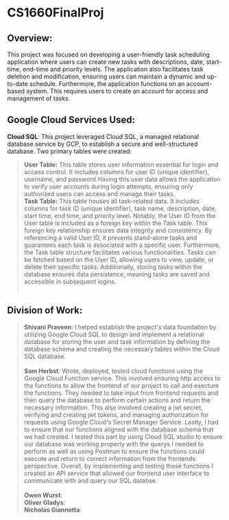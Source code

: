 # CS1660FinalProj
## Overview: <br>
This project was focused on developing a user-friendly task scheduling application where users can create new tasks with descriptions, date, start-time, end-time and priority levels. The application also facilitates task deletion and modification, ensuring users can maintain a dynamic and up-to-date schedule. Furthermore, the application functions on an account-based system. This requires users to create an account for access and management of tasks.
## Google Cloud Services Used: <br>
**Cloud SQL**: This project leveraged Cloud SQL, a managed relational database service by GCP, to establish a secure and well-structured database. Two primary tables were created: <br>
> **User Table:** This table stores user information essential for login and access control. It includes columns for user ID (unique identifier), username, and password.Having this user data allows the application to verify user accounts during login attempts, ensuring only authorized users can access and manage their tasks.<br>
> **Task Table:** This table houses all task-related data. It includes columns for task ID (unique identifier), task name, description, date, start time, end time, and priority level. Notably, the User ID from the User table is included as a foreign key within the Task table. This foreign key relationship ensures data integrity and consistency. By referencing a valid User ID, it prevents stand-alone tasks and guarantees each task is associated with a specific user. Furthermore, the Task table structure facilitates various functionalities. Tasks can be fetched based on the User ID, allowing users to view, update, or delete their specific tasks. Additionally, storing tasks within the database ensures data persistence, meaning tasks are saved and accessible in subsequent logins. <br> <br>

## Division of Work: <br>
> **Shivani Praveen**: I helped establish the project's data foundation by utilizing Google Cloud SQL to design and implement a relational database for storing the user and task information by defining the database schema and creating the necessary tables within the Cloud SQL database. <br> <br>
> **Sam Herbst**: Wrote, deployed, tested cloud functions using the Google Cloud Function service. This involved ensuring http access to the functions to allow the frontend of our project to call and execture the functions. They needed to take input from frontend requests and then query the database to perform certain actions and return the necessary information. This also involved creating a jwt secret, verifying and creating jwt tokens, and managing authorization for requests using Google Cloud's Secret Manager Service. Lastly, I had to ensure that our functions aligned with the database schema that we had created. I tested this part by using Cloud SQL studio to ensure our database was working properly with the querys I needed to perform as well as using Postman to ensure the functions could execute and return to correct information from the frontends perspective. Overall, by implementing and testing these functions I created an API service that allowed our frontend user interface to communicate with and query our SQL databse. <br> <br>
> **Owen Wurst**: <br>
> **Oliver Gladys**: <br>
> **Nicholas Giannetta**: <br>
